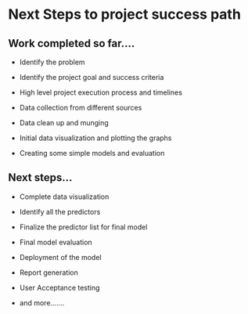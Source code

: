 # Next Steps to project success path

## Work completed so far....

- Identify the problem

- Identify the project goal and success criteria

- High level project execution process and timelines

- Data collection from different sources

- Data clean up and munging

- Initial data visualization and plotting the graphs

- Creating some simple models and evaluation

## Next steps...

- Complete data visualization

- Identify all the predictors

- Finalize the predictor list for final model

- Final model evaluation

- Deployment of the model

- Report generation

- User Acceptance testing

- and more.......
